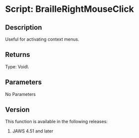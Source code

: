 # Script: BrailleRightMouseClick

## Description

Useful for activating context menus.

## Returns

Type: Void\

## Parameters

No Parameters

## Version

This function is available in the following releases:

1.  JAWS 4.51 and later
